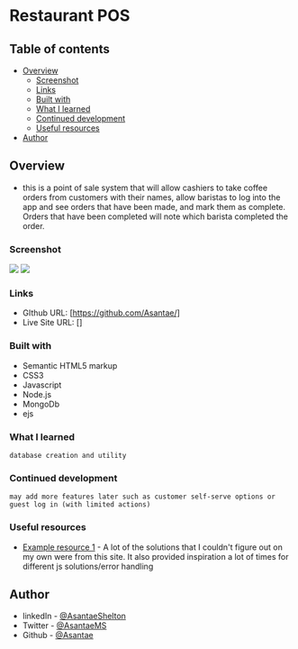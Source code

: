 # Restaurant POS
## Table of contents

- [Overview](#overview)
  - [Screenshot](#screenshot)
  - [Links](#links)
  - [Built with](#built-with)
  - [What I learned](#what-i-learned)
  - [Continued development](#continued-development)
  - [Useful resources](#useful-resources)
- [Author](#author)


## Overview

- this is a point of sale system that will allow cashiers to take coffee orders from customers with their names, allow baristas to log into the app and see orders that have been made, and mark them as complete. Orders that have been completed will note which barista completed the order. 
### Screenshot

![](./images/desktop-version.png)
![](./images/mobile-version.png)

### Links

- GIthub URL: [https://github.com/Asantae/]
- Live Site URL: []

### Built with

- Semantic HTML5 markup
- CSS3
- Javascript
- Node.js
- MongoDb
- ejs

### What I learned

```
database creation and utility
```
### Continued development

```
may add more features later such as customer self-serve options or guest log in (with limited actions)
```
### Useful resources

- [Example resource 1](https://stackoverflow.com/) - A lot of the solutions that I couldn't figure out on my own were from this site. It also provided inspiration a lot of times for different js solutions/error handling

## Author

- linkedIn - [@AsantaeShelton](https://www.linkedin.com/in/asantae-shelton-572467229/)
- Twitter - [@AsantaeMS](https://www.twitter.com/AsantaeMS)
- Github - [@Asantae](https://www.github.com/Asantae)